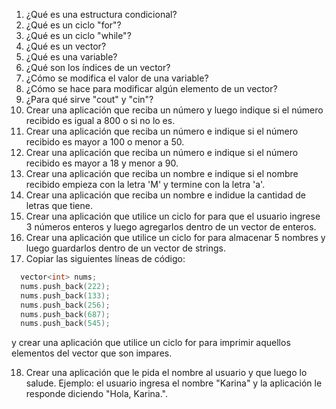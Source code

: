 1. ¿Qué es una estructura condicional?
2. ¿Qué es un ciclo "for"?
3. ¿Qué es un ciclo "while"?
4. ¿Qué es un vector?
5. ¿Qué es una variable?
6. ¿Qué son los índices de un vector?
7. ¿Cómo se modifica el valor de una variable?
9. ¿Cómo se hace para modificar algún elemento de un vector?
10. ¿Para qué sirve "cout" y "cin"?
11. Crear una aplicación que reciba un número y luego indique si el número recibido es igual a 800 o si no lo es.
12. Crear una aplicación que reciba un número e indique si el número recibido es mayor a 100 o menor a 50.
13. Crear una aplicación que reciba un número e indique si el número recibido es mayor a 18 y menor a 90.
14. Crear una aplicación que reciba un nombre e indique si el nombre recibido empieza con la letra 'M' y termine con la letra 'a'.
15. Crear una aplicación que reciba un nombre e indidue la cantidad de letras que tiene.
16. Crear una aplicación que utilice un ciclo for para que el usuario ingrese 3 números enteros y luego agregarlos dentro de un
vector de enteros.
16. Crear una aplicación que utilice un ciclo for para almacenar 5 nombres y luego guardarlos dentro de un vector de strings.
17. Copiar las siguientes líneas de código:
```c++
  vector<int> nums;
  nums.push_back(222);
  nums.push_back(133);
  nums.push_back(256);
  nums.push_back(687);
  nums.push_back(545);
```
y crear una aplicación que utilice un ciclo for para imprimir aquellos elementos del vector que son impares.

18. Crear una aplicación que le pida el nombre al usuario y que luego lo salude.
   Ejemplo: el usuario ingresa el nombre "Karina" y la aplicación le responde diciendo "Hola, Karina.".
   


